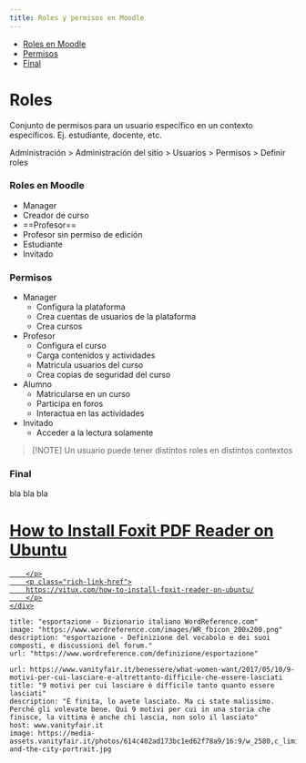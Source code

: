 ```yaml
---
title: Roles y permisos en Moodle
---
```

- [Roles en Moodle](#Roles%20en%20Moodle)
- [Permisos](#Permisos)
- [Final](#Final)

# Roles 



Conjunto de permisos para un usuario específico en un contexto específicos. Ej. estudiante, docente, etc.

Administración > Administración del sitio > Usuarios > Permisos > Definir roles

### Roles en Moodle
 
- Manager
- Creador de curso
- ==Profesor==
- Profesor sin permiso de edición 
- Estudiante 
- Invitado 

### Permisos

- Manager
	- Configura la plataforma
	- Crea cuentas de usuarios de la plataforma 
	- Crea cursos
- Profesor
	- Configura el curso
	- Carga contenidos y actividades 
	- Matricula usuarios del curso 
	- Crea copias de seguridad del curso 
- Alumno 
	- Matricularse en un curso 
	- Participa en foros 
	- Interactua en las actividades 
- Invitado
	- Acceder a la lectura solamente


> [!NOTE] Un usuario puede tener distintos roles en distintos contextos



### Final
bla bla bla



<div class="rich-link-card-container"><a class="rich-link-card" href="https://vitux.com/how-to-install-foxit-reader-on-ubuntu/" target="_blank">
	<div class="rich-link-image-container">
		<div class="rich-link-image" style="background-image: url('https://vitux.com/wp-content/uploads/ubuntu-foxit-pdf-reader.png')">
	</div>
	</div>
	<div class="rich-link-card-text">
		<h1 class="rich-link-card-title">How to Install Foxit PDF Reader on Ubuntu</h1>
		<p class="rich-link-card-description">
		
		</p>
		<p class="rich-link-href">
		https://vitux.com/how-to-install-foxit-reader-on-ubuntu/
		</p>
	</div>
</a></div>



```embed
title: "esportazione - Dizionario italiano WordReference.com"
image: "https://www.wordreference.com/images/WR_fbicon_200x200.png"
description: "esportazione - Definizione del vocabolo e dei suoi composti, e discussioni del forum."
url: "https://www.wordreference.com/definizione/esportazione"
```



```cardlink
url: https://www.vanityfair.it/benessere/what-women-want/2017/05/10/9-motivi-per-cui-lasciare-e-altrettanto-difficile-che-essere-lasciati
title: "9 motivi per cui lasciare è difficile tanto quanto essere lasciati"
description: "È finita, lo avete lasciato. Ma ci state malissimo. Perché gli volevate bene. Qui 9 motivi per cui in una storia che finisce, la vittima è anche chi lascia, non solo il lasciato"
host: www.vanityfair.it
image: https://media-assets.vanityfair.it/photos/614c402ad173bc1ed62f78a9/16:9/w_2580,c_limit/sex-and-the-city-portrait.jpg
```
